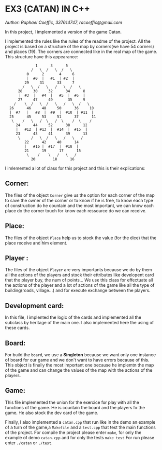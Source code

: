 # EX3 (CATAN) IN C++

_Author: Raphael Coeffic, 337614747, racoeffic@gmail.com_

In this project, I implemented a version of the game Catan.

I implemented the rules like the rules of the readme of the project. All the project is based on a structure of the map by corners(we have 54 corners) and places (19). The corners are connected like in the real map of the game. This structure have this appearance:

                  1      3      5
                /   \  /   \  /   \
              0      2       4     6
              |  #0  |   #1  | #2  |
             29     31      33     7
            /   \  /   \   /   \  /   \
          28     30     32      34      8
          |  #3  |   #4  |   #5  |  #6  |
          27     47     49       35     9
        /    \  /   \  /   \   /   \  /   \
      26      46     48     50      36     10
      |  #7   |   #8  |  #9  |  #10  | #11  |
      25      45     53     51      37      11
       \    /   \   /  \   /  \    /  \    / 
         24      44     52      38      12
         |   #12  | #13  |  #14  |  #15  |
         23      43     41      39      13
          \     /   \  /   \   /   \   / 
             22      42     40      14
             |   #16 |  #17  |  #18  |
             21      19      17      15
              \    /    \   /   \   /
                20        18      16

I imlemented a lot of class for this project and this is their explications:

## Corner:
The files of the object `Corner` give us the option for each corner of the map to save the owner of the corner or to know if he is free, to know each type of construction do he countain and the most important, we can know each place do the corner touch for know each ressource do we can receive.

## Place:
The files of the object `Place` help us to stock the value (for the dice) that the place receive and him element.

## Player :
The files of the object `Player` are very importants because we do by them all the actions of the players and stock their ettributes like developent card that the player buy, the  num of points... We use this class for effectuate all the actions of the player and a lot of actions of the game like all the type of building(roads, village...) and for execute exchange between the players.

## Development card:
In this file, I implented the logic of the cards and implemented all the subclass by heritage of the main one. I also implemented here the using of these cards.

## Board:
For build the `board`, we use a **Singleton** because we want only one instance of board for our game and we don't want to have errors because of this. This object is finally the most important one because he implemtn the map of the game and can change the values of the map with the actions of the players.

## Game:
This file implemented the union for the exercice for play with all the functions of the game. He is countain the board and the players fo the game. He also stock the dev card of the game.

Finally, I also implemented a `catan.cpp` that run like in the demo an example of a turn of the game,a `Makefile` and a `test.cpp` that test the main functions of the project.
For compile the project please enter `make`, for only the example of demo `catan.cpp` and for only the tests `make test`
For run please enter  `./catan` or `./test`.
